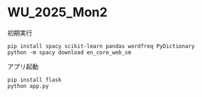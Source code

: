 # WU_2025_Mon2

初期実行
```
pip install spacy scikit-learn pandas wordfreq PyDictionary
python -m spacy download en_core_web_sm
```

アプリ起動
```
pip install flask
python app.py
```